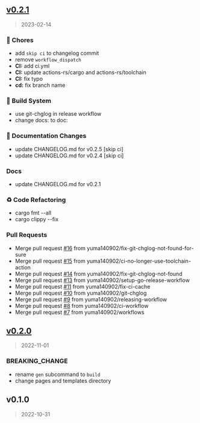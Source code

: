 
<a name="v0.2.1"></a>
## [v0.2.1](https://github.com/yuma140902/tempura/compare/v0.2.0...v0.2.1)

> 2023-02-14

### :wrench: Chores

* add `skip ci` to changelog commit
* remove `workflow_dispatch`
* **CI:** add ci.yml
* **CI:** update actions-rs/cargo and actions-rs/toolchain
* **CI:** fix typo
* **cd:** fix branch name

### :construction_worker: Build System

* use git-chglog in release workflow
* change docs: to doc:

### :memo: Documentation Changes

* update CHANGELOG.md for v0.2.5 [skip ci]
* update CHANGELOG.md for v0.2.4 [skip ci]

### Docs

* update CHANGELOG.md for v0.2.1

### :recycle: Code Refactoring

* cargo fmt --all
* cargo clippy --fix

### Pull Requests

* Merge pull request [#16](https://github.com/yuma140902/tempura/issues/16) from yuma140902/fix-git-chglog-not-found-for-sure
* Merge pull request [#15](https://github.com/yuma140902/tempura/issues/15) from yuma140902/ci-no-longer-use-toolchain-action
* Merge pull request [#14](https://github.com/yuma140902/tempura/issues/14) from yuma140902/fix-git-chglog-not-found
* Merge pull request [#13](https://github.com/yuma140902/tempura/issues/13) from yuma140902/setup-go-release-workflow
* Merge pull request [#11](https://github.com/yuma140902/tempura/issues/11) from yuma140902/fix-ci-cache
* Merge pull request [#10](https://github.com/yuma140902/tempura/issues/10) from yuma140902/git-chglog
* Merge pull request [#9](https://github.com/yuma140902/tempura/issues/9) from yuma140902/releasing-workflow
* Merge pull request [#8](https://github.com/yuma140902/tempura/issues/8) from yuma140902/ci-workflow
* Merge pull request [#7](https://github.com/yuma140902/tempura/issues/7) from yuma140902/workflows


<a name="v0.2.0"></a>
## [v0.2.0](https://github.com/yuma140902/tempura/compare/v0.1.0...v0.2.0)

> 2022-11-01

### BREAKING_CHANGE

* rename `gen` subcommand to `build`
* change pages and templates directory


<a name="v0.1.0"></a>
## v0.1.0

> 2022-10-31

